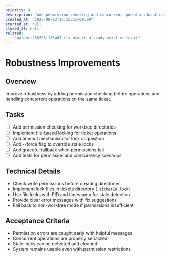 ```yaml
---
priority: 4
description: "Add permission checking and concurrent operation handling"
created_at: "2025-08-03T12:15:21+09:00"
started_at: null
closed_at: null
related:
  - "parent:250726-183403-fix-branch-already-exist-on-start"
---
```


# Robustness Improvements

## Overview
Improve robustness by adding permission checking before operations and handling concurrent operations on the same ticket.

## Tasks
- [ ] Add permission checking for worktree directories
- [ ] Implement file-based locking for ticket operations
- [ ] Add timeout mechanism for lock acquisition
- [ ] Add --force flag to override stale locks
- [ ] Add graceful fallback when permissions fail
- [ ] Add tests for permission and concurrency scenarios

## Technical Details
- Check write permissions before creating directories
- Implement lock files in tickets directory (`.ticketID.lock`)
- Use file locks with PID and timestamp for stale detection
- Provide clear error messages with fix suggestions
- Fall back to non-worktree mode if permissions insufficient

## Acceptance Criteria
- Permission errors are caught early with helpful messages
- Concurrent operations are properly serialized
- Stale locks can be detected and cleaned
- System remains usable even with permission restrictions